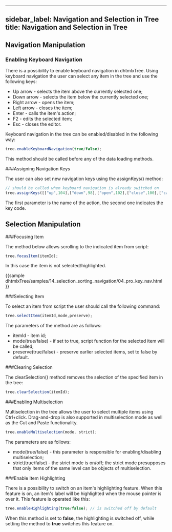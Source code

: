  
---
sidebar_label: Navigation and Selection in Tree 
title: Navigation and Selection in Tree 
---          


Navigation Manipulation  
-----------------------------

###  Enabling Keyboard Navigation 

There is a possibility to enable keyboard navigation in dhtmlxTree. Using keyboard navigation the user can select any item in the tree and use the following keys:

-  Up arrow - selects the item above the currently selected one;
-  Down arrow - selects the item below the currently selected one;
-  Right arrow - opens the item;
-  Left arrow - closes the item;
-  Enter - calls the item's action;
-  F2 - edits the selected item;
-  Esc - closes the editor.

Keyboard navigation in the tree can be enabled/disabled in the following way:

~~~js
tree.enableKeyboardNavigation(true/false);  
~~~

This method should be called before any of the data loading methods.


###Assigning Navigation Keys 


The user can also set new navigation keys using the assignKeys() method:

~~~js
// should be called when keyboard navigation is already switched on 
tree.assignKeys([["up",104],["down",98],["open",102],["close",100],["call",101]]);    
~~~

The first parameter is the name of the action, the second one indicates the key code.


Selection Manipulation  
-----------------------

###Focusing Item 

The method below allows scrolling to the indicated item from script:

~~~js
tree.focusItem(itemId);  
~~~

In this case the item is not selected/highlighted.

{{sample
dhtmlxTree/samples/14_selection_sorting_navigation/04_pro_key_nav.html
}}


###Selecting Item 


To select an item from script the user should call the following command:

~~~js
tree.selectItem(itemId,mode,preserve); 
~~~

The parameters of the method are as follows:

-  itemId - item id;
-  mode(true/false) - if set to true, script function for the selected item will be called;
-  preserve(true/false) - preserve earlier selected items, set to false by default.


###Clearing Selection 

The clearSelection() method removes the selection of the specified item in the tree:

~~~js
tree.clearSelection(itemId);  
~~~

###Enabling Multiselection 

Multiselection in the tree allows the user to select multiple items using Ctrl+click. Drag-and-drop is also supported in multiselection mode as well as the Cut and Paste functionality.

~~~js
tree.enableMultiselection(mode, strict); 
~~~

The parameters are as follows:

- mode(true/false) - this parameter is responsible for enabling/disabling multiselection;
- strict(true/false) - the strict mode is on/off; the strict mode presupposes that only items of the same level can be objects of multiselection.

###Enable Item Highlighting 

There is a possibility to switch on an item's highlighting feature. When this feature is on, an item's label will be highlighted when the mouse pointer is over it. This feature is operated like this:

~~~js
tree.enableHighlighting(true/false); // is switched off by default  
~~~

When this method is set to **false**, the highlighting is switched off, while setting the method to **true** switches this feature on.



